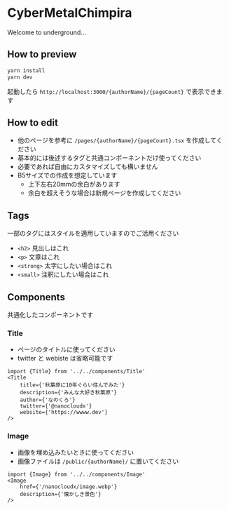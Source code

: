 # CyberMetalChimpira

Welcome to underground...

## How to preview

```zsh
yarn install
yarn dev
```

起動したら `http://localhost:3000/{authorName}/{pageCount}` で表示できます

## How to edit

- 他のページを参考に `/pages/{authorName}/{pageCount}.tsx` を作成してください
- 基本的には後述するタグと共通コンポーネントだけ使ってください
- 必要であれば自由にカスタマイズしても構いません
- B5サイズでの作成を想定しています
  - 上下左右20mmの余白があります
  - 余白を超えそうな場合は新規ページを作成してください

## Tags

一部のタグにはスタイルを適用していますのでご活用ください

- `<h2>` 見出しはこれ
- `<p>` 文章はこれ
- `<strong>` 太字にしたい場合はこれ
- `<small>` 注釈にしたい場合はこれ

## Components

共通化したコンポーネントです

### Title

- ページのタイトルに使ってください
- twitter と webiste は省略可能です

```
import {Title} from '../../components/Title'
<Title
    title={'秋葉原に10年ぐらい住んでみた'}
    description={'みんな大好き秋葉原'}
    author={'なのくろ'}
    twitter={'@nanocloudx'}
    website={'https://wwww.dev'}
/>
```

### Image

- 画像を埋め込みたいときに使ってください
- 画像ファイルは `/public/{authorName}/` に置いてください

```
import {Image} from '../../components/Image'
<Image
    href={'/nanocloudx/image.webp'}
    description={'懐かしき景色'}
/>
```
